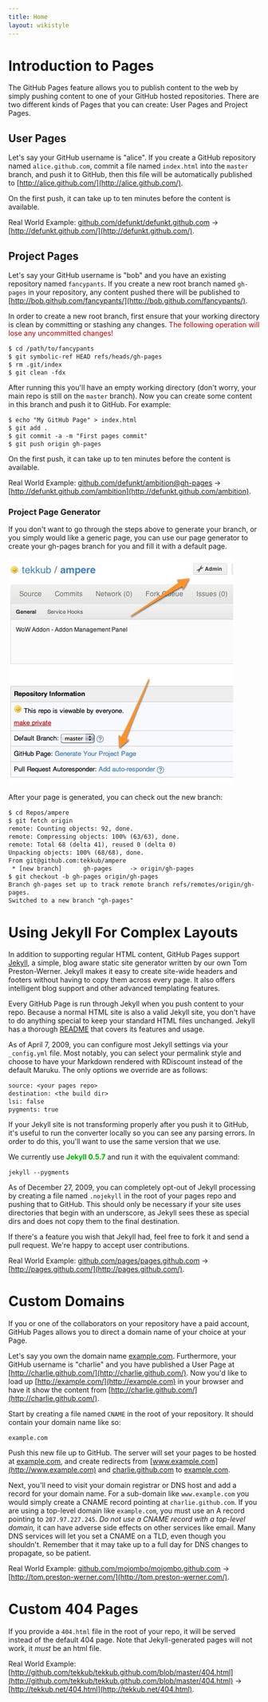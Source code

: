 ```yaml
---
title: Home
layout: wikistyle
---
```


Introduction to Pages
=====================

The GitHub Pages feature allows you to publish content to the web by simply pushing content to one of your GitHub hosted repositories. There are two different kinds of Pages that you can create: User Pages and Project Pages.

User Pages
----------

Let's say your GitHub username is "alice". If you create a GitHub repository named `alice.github.com`, commit a file named `index.html` into the `master` branch, and push it to GitHub, then this file will be automatically published to [http://alice.github.com/](http://alice.github.com/).

On the first push, it can take up to ten minutes before the content is available.

Real World Example: [github.com/defunkt/defunkt.github.com](http://github.com/defunkt/defunkt.github.com/) &rarr; [http://defunkt.github.com/](http://defunkt.github.com/).

Project Pages
-------------

Let's say your GitHub username is "bob" and you have an existing repository named `fancypants`. If you create a new root branch named `gh-pages` in your repository, any content pushed there will be published to [http://bob.github.com/fancypants/](http://bob.github.com/fancypants/).

In order to create a new root branch, first ensure that your working directory is clean by committing or stashing any changes. <span style="color: #a00;">The following operation will lose any uncommitted changes!</span>

    $ cd /path/to/fancypants
    $ git symbolic-ref HEAD refs/heads/gh-pages
    $ rm .git/index
    $ git clean -fdx

After running this you'll have an empty working directory (don't worry, your main repo is still on the `master` branch). Now you can create some content in this branch and push it to GitHub. For example:

    $ echo "My GitHub Page" > index.html
    $ git add .
    $ git commit -a -m "First pages commit"
    $ git push origin gh-pages

On the first push, it can take up to ten minutes before the content is available.

Real World Example: [github.com/defunkt/ambition@gh-pages](http://github.com/defunkt/ambition/tree/gh-pages) &rarr; [http://defunkt.github.com/ambition](http://defunkt.github.com/ambition).

### Project Page Generator

If you don't want to go through the steps above to generate your branch, or you simply would like a generic page, you can use our page generator to create your gh-pages branch for you and fill it with a default page.

![Page generator](page_generator.jpg)

After your page is generated, you can check out the new branch:

    $ cd Repos/ampere
    $ git fetch origin
    remote: Counting objects: 92, done.
    remote: Compressing objects: 100% (63/63), done.
    remote: Total 68 (delta 41), reused 0 (delta 0)
    Unpacking objects: 100% (68/68), done.
    From git@github.com:tekkub/ampere
     * [new branch]      gh-pages     -> origin/gh-pages
    $ git checkout -b gh-pages origin/gh-pages
    Branch gh-pages set up to track remote branch refs/remotes/origin/gh-pages.
    Switched to a new branch "gh-pages"

Using Jekyll For Complex Layouts
================================

In addition to supporting regular HTML content, GitHub Pages support [Jekyll](http://github.com/mojombo/jekyll/), a simple, blog aware static site generator written by our own Tom Preston-Werner. Jekyll makes it easy to create site-wide headers and footers without having to copy them across every page. It also offers intelligent blog support and other advanced templating features.

Every GitHub Page is run through Jekyll when you push content to your repo. Because a normal HTML site is also a valid Jekyll site, you don't have to do anything special to keep your standard HTML files unchanged. Jekyll has a thorough [README](http://github.com/mojombo/jekyll/blob/master/README.textile) that covers its features and usage.

As of April 7, 2009, you can configure most Jekyll settings via your `_config.yml` file. Most notably, you can select your permalink style and choose to have your Markdown rendered with RDiscount instead of the default Maruku. The only options we override are as follows:

    source: <your pages repo>
    destination: <the build dir>
    lsi: false
    pygments: true

If your Jekyll site is not transforming properly after you push it to GitHub, it's useful to run the converter locally so you can see any parsing errors. In order to do this, you'll want to use the same version that we use.

We currently use <span style="font-weight: bold; color: #0a0;">Jekyll 0.5.7</span> and run it with the equivalent command:

    jekyll --pygments

As of December 27, 2009, you can completely opt-out of Jekyll processing by creating a file named `.nojekyll` in the root of your pages repo and pushing that to GitHub. This should only be necessary if your site uses directories that begin with an underscore, as Jekyll sees these as special dirs and does not copy them to the final destination.

If there's a feature you wish that Jekyll had, feel free to fork it and send a pull request. We're happy to accept user contributions.

Real World Example: [github.com/pages/pages.github.com](http://github.com/pages/pages.github.com/) &rarr; [http://pages.github.com/](http://pages.github.com/).

Custom Domains
==============

If you or one of the collaborators on your repository have a paid account, GitHub Pages allows you to direct a domain name of your choice at your Page.

Let's say you own the domain name [example.com](http://example.com). Furthermore, your GitHub username is "charlie" and you have published a User Page at [http://charlie.github.com/](http://charlie.github.com/). Now you'd like to load up [http://example.com/](http://example.com) in your browser and have it show the content from [http://charlie.github.com/](http://charlie.github.com/).

Start by creating a file named `CNAME` in the root of your repository. It should contain your domain name like so:

    example.com

Push this new file up to GitHub.  The server will set your pages to be hosted at [example.com](http://example.com), and create redirects from [www.example.com](http://www.example.com) and [charlie.github.com](http://charlie.github.com/) to [example.com](http://example.com).

Next, you'll need to visit your domain registrar or DNS host and add a record for your domain name. For a sub-domain like `www.example.com` you would simply create a CNAME record pointing at `charlie.github.com`.  If you are using a top-level domain like `example.com`, you must use an A record pointing to `207.97.227.245`.  *Do not use a CNAME record with a top-level domain,* it can have adverse side effects on other services like email.  Many DNS services will let you set a CNAME on a TLD, even though you shouldn't.  Remember that it may take up to a full day for DNS changes to propagate, so be patient.

Real World Example: [github.com/mojombo/mojombo.github.com](http://github.com/mojombo/mojombo.github.com/) &rarr; [http://tom.preston-werner.com/](http://tom.preston-werner.com/).

Custom 404 Pages
================

If you provide a `404.html` file in the root of your repo, it will be served instead of the default 404 page.  Note that Jekyll-generated pages will not work, it <i>must</i> be an html file.

Real World Example: [http://github.com/tekkub/tekkub.github.com/blob/master/404.html](http://github.com/tekkub/tekkub.github.com/blob/master/404.html) &rarr; [http://tekkub.net/404.html](http://tekkub.net/404.html).
